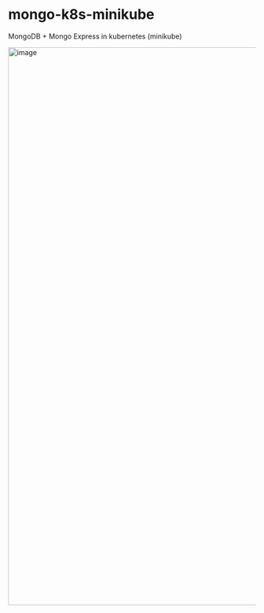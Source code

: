 # mongo-k8s-minikube
MongoDB + Mongo Express in kubernetes (minikube)

<img width="1920" height="1136" alt="image" src="https://github.com/user-attachments/assets/72a596b3-94a4-4538-85ae-7a3f851289d0" />

